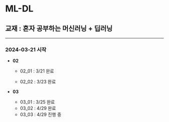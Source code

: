 # ML-DL
## 교재 : 혼자 공부하는 머신러닝 + 딥러닝
--- 
### 2024-03-21 시작

+ **02**

  + 02_01 : 3/21 완료
  
  + 02_02 : 3/23 완료

+ **03**

  + 03_01 : 3/25 완료
  + 03_02 : 4/29 완료
  + 03_03 : 4/29 진행 중
